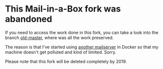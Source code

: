This Mail-in-a-Box fork was abandoned
=====================================

If you need to access the work done in this fork, you can take a look into the branch [old-master](https://github.com/jirislav/mailinabox/tree/old-master), where was all the work preserved.

The reason is that I've started using [another mailserver](https://github.com/tomav/docker-mailserver) in Docker so that my machine doesn't get polluted and kind of limited. Sorry.

Please note that this fork will be deleted completely by 2019.
